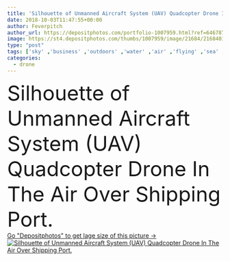 ```yaml
---
title: 'Silhouette of Unmanned Aircraft System (UAV) Quadcopter Drone In The Air Over Shipping Port.'
date: 2018-10-03T11:47:55+00:00
author: Feverpitch
author_url: https://depositphotos.com/portfolio-1007959.html?ref=64678756
image: https://st4.depositphotos.com/thumbs/1007959/image/21684/216840132/api_thumb_450.jpg?forcejpeg=true
type: "post"
tags: ['sky' ,'business' ,'outdoors' ,'water' ,'air' ,'flying' ,'sea' ,'industrial' ,'technology' ,'ocean' ,'shipping' ,'harbor' ,'outside' ,'flight' ,'aircraft' ,'port' ,'above' ,'dock' ,'marina' ,'inspection' ,'inspecting' ,'drone' ,'exports' ,'imports' ,'uav' ,'quadcopter' ,'unmanned aircraft system' ]
categories: 
  - drone
---
```

<div aling="center">
            <font size="60"> Silhouette of Unmanned Aircraft System (UAV) Quadcopter Drone In The Air Over Shipping Port.</font>   
</div>
<div>
    <a href='https://st4.depositphotos.com/thumbs/1007959/image/21684/216840132/api_thumb_450.jpg?forcejpeg=true?ref=64678756' target=_blank > Go "Depositphotos" to get lage size of this picture ->
        <img href='https://st4.depositphotos.com/thumbs/1007959/image/21684/216840132/api_thumb_450.jpg?forcejpeg=true?ref=64678756' src='https://st4.depositphotos.com/1007959/21684/i/950/depositphotos_216840132-stock-photo-silhouette-unmanned-aircraft-system-uav.jpg?forcejpeg=true' alt='Silhouette of Unmanned Aircraft System (UAV) Quadcopter Drone In The Air Over Shipping Port.' >
    </a>
</div>
